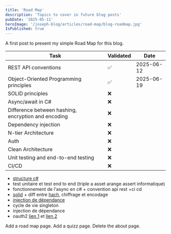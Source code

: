 ```yaml
---
title: 'Road Map'
description: 'Topics to cover in future blog posts'
pubDate: '2025-05-11'
heroImage: '/joseph-blog/articles/road-map/blog-roadmap.jpg'
IsPublished: true
---
```


A first post to present my simple Road Map for this blog.

| Task                                                       | Validated | Date       |
|------------------------------------------------------------|-----------|------------|
| REST API conventions                                       | ✅        | 2025-06-12 |
| Object-Oriented Programming principles                     | ✅        | 2025-06-19 |
| SOLID principles                                           | ❌        |            |
| Async/await in C#                                          | ❌        |            |
| Difference between hashing, encryption and encoding        | ❌        |            |
| Dependency injection                                       | ❌        |            |
| N-tier Architecture                                        | ❌        |            |
| Auth                                                       | ❌        |            |
| Clean Architecture                                         | ❌        |            |
| Unit testing and end-to-end testing                        | ❌        |            |
| CI/CD                                                      | ❌        |            |


- [structure c#](https://www.c-sharpcorner.com/article/design-pattern-5-4-dependency-injection-mvc-demo/) 
- test unitaire et test end to end (triple a  asset arange assert informatique)
- fonctionnement de l'async en c# + convention api rest +ci cd
- [solid](https://fr.wikipedia.org/wiki/SOLID_(informatique)) + diff entre [hach](https://www.google.com/search?client=firefox-b-d&sca_esv=2c6f63ed83ad38b8&sca_upv=1&sxsrf=ADLYWIKF4vnNnwnrF15P9Y-aK2BO8_XADA:1720313217720&q=hachage&source=lnms&fbs=AEQNm0CbCVgAZ5mWEJDg6aoPVcBgTlosgQSuzBMlnAdio07UCId2t1azIRgowYJD0nDbqEJ6FvRj5KNIgsmdsiBS5zSxfUHqHdP9BGZS40xEtYos-MPeb-UD8tPSstzC4Bxy08tiCP-NmL6CELM_T7qvLQxrvL-dsORw6PrsnowoGb4rMVKCbqMIwzkoxHNZ0LcGP-1JzRP0&sa=X&ved=2ahUKEwjOmPqR2pOHAxVLh_0HHZLaBCcQ0pQJegQIERAB&biw=1536&bih=703&dpr=1.25), chiffrage et encodage
- [injection de dépendance](https://www.google.com/search?client=firefox-b-d&q=injection+de+dependnace) 
- cycle de vie singleton
- injection de dépendance 
- oauth2 [lien 1](https://learn.microsoft.com/fr-fr/entra/architecture/auth-oauth2) et [lien 2](https://www.google.com/search?client=firefox-b-d&sca_esv=207a55e119c4cb0b&sca_upv=1&sxsrf=ADLYWIKc0TPIhUFBH7hQAdp8AWjbrCunFQ:1720312256136&q=protocole+oauth2&udm=2&fbs=AEQNm0CbCVgAZ5mWEJDg6aoPVcBgTlosgQSuzBMlnAdio07UCId2t1azIRgowYJD0nDbqEIN7XYIyS3uBYzHmWPp2pnWOM711f3zw8s8k2B2M4SwKO29ncF7gPsi0TMCOkJHAQXgr0HYQxa-9B2EGp01Ij7-JcaodPJjV6OvJKzoH4jbjvYwEFs&sa=X&ved=2ahUKEwiP3LfH1pOHAxVHo_0HHZeCBiEQtKgLegQICRAB&biw=1536&bih=703&dpr=1.25#vhid=8VpUXKqEnHyS_M&vssid=mosaic)

Add a road map page.
Add a quizz page.
Delete the about page.

